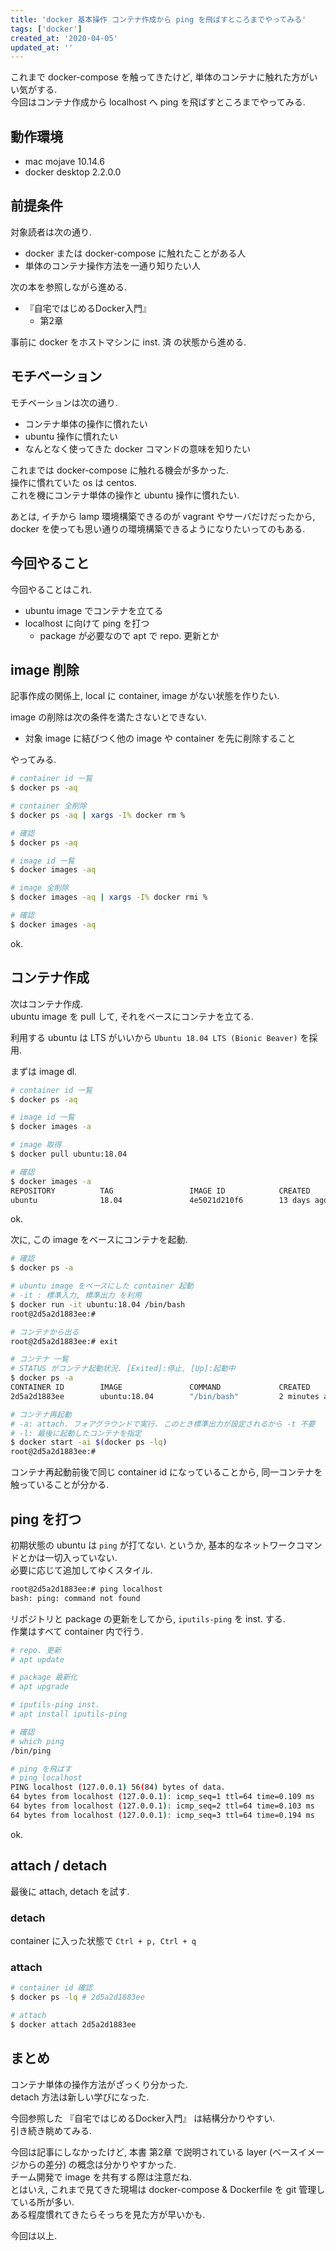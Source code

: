 ```yaml
---
title: 'docker 基本操作 コンテナ作成から ping を飛ばすところまでやってみる'
tags: ['docker']
created_at: '2020-04-05'
updated_at: ''
---
```


これまで docker-compose を触ってきたけど, 単体のコンテナに触れた方がいい気がする.  
今回はコンテナ作成から localhost へ ping を飛ばすところまでやってみる.

## 動作環境

- mac mojave 10.14.6
- docker desktop 2.2.0.0

## 前提条件

対象読者は次の通り.

- docker または docker-compose に触れたことがある人
- 単体のコンテナ操作方法を一通り知りたい人

次の本を参照しながら進める.

- 『自宅ではじめるDocker入門』
    - 第2章

事前に docker をホストマシンに inst. 済 の状態から進める.

## モチベーション

モチベーションは次の通り.

- コンテナ単体の操作に慣れたい
- ubuntu 操作に慣れたい
- なんとなく使ってきた docker コマンドの意味を知りたい

これまでは docker-compose に触れる機会が多かった.  
操作に慣れていた os は centos.  
これを機にコンテナ単体の操作と ubuntu 操作に慣れたい.

あとは, イチから lamp 環境構築できるのが vagrant やサーバだけだったから, docker を使っても思い通りの環境構築できるようになりたいってのもある.

## 今回やること

今回やることはこれ.

- ubuntu image でコンテナを立てる
- localhost に向けて ping を打つ
    - package が必要なので apt で repo. 更新とか

## image 削除

記事作成の関係上, local に container, image がない状態を作りたい.

image の削除は次の条件を満たさないとできない.

- 対象 image に結びつく他の image や container を先に削除すること

やってみる.

```sh
# container id 一覧
$ docker ps -aq

# container 全削除
$ docker ps -aq | xargs -I% docker rm %

# 確認
$ docker ps -aq

# image id 一覧
$ docker images -aq

# image 全削除
$ docker images -aq | xargs -I% docker rmi %

# 確認
$ docker images -aq
```

ok.

## コンテナ作成

次はコンテナ作成.  
ubuntu image を pull して, それをベースにコンテナを立てる.

利用する ubuntu は LTS がいいから `Ubuntu 18.04 LTS (Bionic Beaver)` を採用.

まずは image dl.

```sh
# container id 一覧
$ docker ps -aq

# image id 一覧
$ docker images -a

# image 取得
$ docker pull ubuntu:18.04

# 確認
$ docker images -a
REPOSITORY          TAG                 IMAGE ID            CREATED             SIZE
ubuntu              18.04               4e5021d210f6        13 days ago         64.2MB
```

ok.

次に, この image をベースにコンテナを起動.

```sh
# 確認
$ docker ps -a

# ubuntu image をベースにした container 起動
# -it : 標準入力, 標準出力 を利用
$ docker run -it ubuntu:18.04 /bin/bash
root@2d5a2d1883ee:#

# コンテナから出る
root@2d5a2d1883ee:# exit

# コンテナ 一覧
# STATUS がコンテナ起動状況. [Exited]:停止, [Up]:起動中
$ docker ps -a
CONTAINER ID        IMAGE               COMMAND             CREATED             STATUS                     PORTS               NAMES
2d5a2d1883ee        ubuntu:18.04        "/bin/bash"         2 minutes ago       Exited (0) 3 seconds ago                       eloquent_gauss

# コンテナ再起動
# -a: attach. フォアグラウンドで実行. このとき標準出力が設定されるから -t 不要
# -l: 最後に起動したコンテナを指定
$ docker start -ai $(docker ps -lq)
root@2d5a2d1883ee:#
```

コンテナ再起動前後で同じ container id になっていることから, 同一コンテナを触っていることが分かる.

## ping を打つ

初期状態の ubuntu は `ping` が打てない. というか, 基本的なネットワークコマンドとかは一切入っていない.  
必要に応じて追加してゆくスタイル.

```sh
root@2d5a2d1883ee:# ping localhost
bash: ping: command not found
```

リポジトリと package の更新をしてから, `iputils-ping` を inst. する.  
作業はすべて container 内で行う.

```sh
# repo. 更新
# apt update

# package 最新化
# apt upgrade

# iputils-ping inst.
# apt install iputils-ping

# 確認
# which ping
/bin/ping

# ping を飛ばす
# ping localhost
PING localhost (127.0.0.1) 56(84) bytes of data.
64 bytes from localhost (127.0.0.1): icmp_seq=1 ttl=64 time=0.109 ms
64 bytes from localhost (127.0.0.1): icmp_seq=2 ttl=64 time=0.103 ms
64 bytes from localhost (127.0.0.1): icmp_seq=3 ttl=64 time=0.194 ms
```

ok.

## attach / detach

最後に attach, detach を試す.

### detach

container に入った状態で `Ctrl + p, Ctrl + q`

### attach

```sh
# container id 確認
$ docker ps -lq # 2d5a2d1883ee

# attach
$ docker attach 2d5a2d1883ee
```

## まとめ

コンテナ単体の操作方法がざっくり分かった.  
detach 方法は新しい学びになった.

今回参照した 『自宅ではじめるDocker入門』 は結構分かりやすい.  
引き続き眺めてみる.

今回は記事にしなかったけど, 本書 第2章 で説明されている layer (ベースイメージからの差分) の概念は分かりやすかった.  
チーム開発で image を共有する際は注意だね.  
とはいえ, これまで見てきた現場は docker-compose & Dockerfile を git 管理している所が多い.  
ある程度慣れてきたらそっちを見た方が早いかも.

今回は以上.
